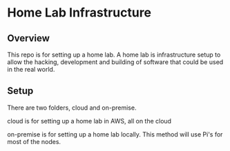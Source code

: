 # Home Lab Infrastructure

## Overview

This repo is for setting up a home lab. A home lab is infrastructure setup 
to allow the hacking, development and building of software that could be 
used in the real world.

## Setup

There are two folders, cloud and on-premise.

cloud is for setting up a home lab in AWS, all on the cloud

on-premise is for setting up a home lab locally. This method will use Pi's 
for most of the nodes.
